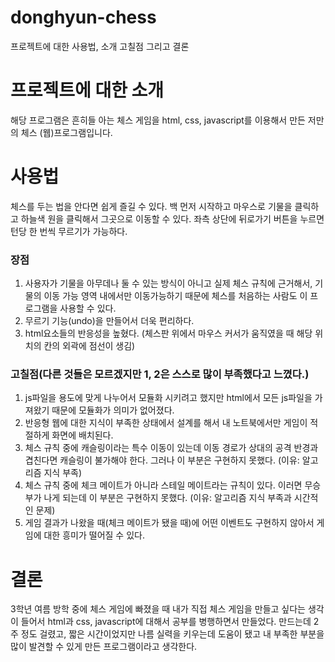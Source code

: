 # donghyun-chess
프로젝트에 대한 사용법, 소개 고칠점 그리고 결론

# 프로젝트에 대한 소개 
해당 프로그램은 흔히들 아는 체스 게임을 html, css, javascript를 이용해서 만든 저만의 체스 (웹)프로그램입니다.

# 사용법
체스를 두는 법을 안다면 쉽게 즐길 수 있다. 백 먼저 시작하고 마우스로 기물을 클릭하고 하늘색 원을 클릭해서 그곳으로 이동할 수 있다.
좌측 상단에 뒤로가기 버튼을 누르면 턴당 한 번씩 무르기가 가능하다.

### 장점
1. 사용자가 기물을 아무데나 둘 수 있는 방식이 아니고 실제 체스 규칙에 근거해서, 기물의 이동 가능 영역 내에서만 이동가능하기 때문에 체스를 처음하는 사람도 이 프로그램을 사용할 수 있다. 
2. 무르기 기능(undo)을 만들어서 더욱 편리하다.
3. html요소들의 반응성을 높혔다. (체스판 위에서 마우스 커서가 움직였을 때 해당 위치의 칸의 외곽에 점선이 생김)

### 고칠점(다른 것들은 모르겠지만 1, 2은 스스로 많이 부족했다고 느꼈다.)
1. js파일을 용도에 맞게 나누어서 모듈화 시키려고 했지만 html에서 모든 js파일을 가져왔기 때문에 모듈화가 의미가 없어졌다.
2. 반응형 웹에 대한 지식이 부족한 상태에서 설계를 해서 내 노트북에서만 게임이 적절하게 화면에 배치된다.
3. 체스 규칙 중에 캐슬링이라는 특수 이동이 있는데 이동 경로가 상대의 공격 반경과 겹친다면 캐슬링이 불가해야 한다. 그러나 이 부분은 구현하지 못했다. (이유: 알고리즘 지식 부족)
4. 체스 규칙 중에 체크 메이트가 아니라 스테일 메이트라는 규칙이 있다. 이러면 무승부가 나게 되는데 이 부분은 구현하지 못했다. (이유: 알고리즘 지식 부족과 시간적인 문제)
5. 게임 결과가 나왔을 때(체크 메이트가 됐을 때)에 어떤 이벤트도 구현하지 않아서 게임에 대한 흥미가 떨어질 수 있다.

# 결론
3학년 여름 방학 중에 체스 게임에 빠졌을 때 내가 직접 체스 게임을 만들고 싶다는 생각이 들어서 html과 css, javascript에 대해서 공부를 병행하면서 만들었다.
만드는데 2주 정도 걸렸고, 짧은 시간이었지만 나름 실력을 키우는데 도움이 됐고 내 부족한 부분을 많이 발견할 수 있게 만든 프로그램이라고 생각한다.
